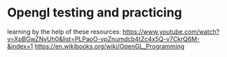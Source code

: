 # Opengl testing and practicing

learning by the help of these resources:
https://www.youtube.com/watch?v=XpBGwZNyUh0&list=PLPaoO-vpZnumdcb4tZc4x5Q-v7CkrQ6M-&index=1
https://en.wikibooks.org/wiki/OpenGL_Programming
